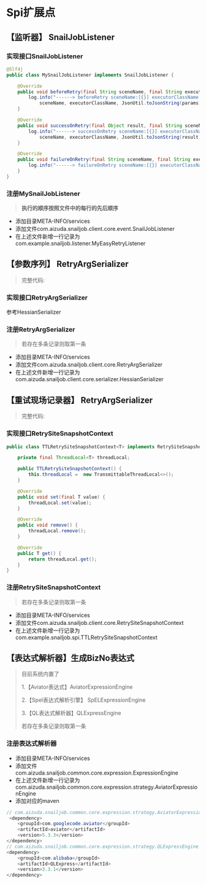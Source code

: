 # Spi扩展点

## 【监听器】 SnailJobListener
### 实现接口SnailJobListener
```java
@Slf4j
public class MySnailJobListener implements SnailJobListener {

    @Override
    public void beforeRetry(final String sceneName, final String executorClassName, final Object[] params) {
        log.info("------> beforeRetry sceneName:[{}] executorClassName:[{}] params:[{}]",
            sceneName, executorClassName, JsonUtil.toJsonString(params));
    }

    @Override
    public void successOnRetry(final Object result, final String sceneName, final String executorClassName) {
        log.info("------> successOnRetry sceneName:[{}] executorClassName:[{}] result:[{}]",
            sceneName, executorClassName, JsonUtil.toJsonString(result));
    }

    @Override
    public void failureOnRetry(final String sceneName, final String executorClassName, final Throwable e) {
        log.info("------> failureOnRetry sceneName:[{}] executorClassName:[{}]", sceneName, executorClassName, e);
    }
}

```
### 注册MySnailJobListener
> **执行的顺序按照文件中的每行的先后顺序**
- 添加目录META-INFO/services
- 添加文件com.aizuda.snailjob.client.core.event.SnailJobListener
- 在上述文件新增一行记录为com.example.snailjob.listener.MyEasyRetryListener


## 【参数序列】 RetryArgSerializer
> 完整代码:

### 实现接口RetryArgSerializer
参考HessianSerializer

### 注册RetryArgSerializer
> 若存在多条记录则取第一条

- 添加目录META-INFO/services
- 添加文件com.aizuda.snailjob.client.core.RetryArgSerializer
- 在上述文件新增一行记录为com.aizuda.snailjob.client.core.serializer.HessianSerializer

## 【重试现场记录器】 RetryArgSerializer
> 完整代码:

### 实现接口RetrySiteSnapshotContext

```java
public class TTLRetrySiteSnapshotContext<T> implements RetrySiteSnapshotContext<T> {

    private final ThreadLocal<T> threadLocal;

    public TTLRetrySiteSnapshotContext() {
        this.threadLocal =  new TransmittableThreadLocal<>();
    }

    @Override
    public void set(final T value) {
        threadLocal.set(value);
    }

    @Override
    public void remove() {
        threadLocal.remove();
    }

    @Override
    public T get() {
        return threadLocal.get();
    }
}
```

### 注册RetrySiteSnapshotContext
> 若存在多条记录则取第一条

- 添加目录META-INFO/services
- 添加文件com.aizuda.snailjob.client.core.RetrySiteSnapshotContext
- 在上述文件新增一行记录为com.example.snailjob.spi.TTLRetrySiteSnapshotContext

## 【表达式解析器】生成BizNo表达式
> 目前系统内置了
>
> 1.【Aviator表达式】AviatorExpressionEngine
>
> 2.【Spel表达式解析引擎】 SpELExpressionEngine
>
> 3.【QL表达式解析器】QLExpressEngine
>
> 若存在多条记录则取第一条

### 注册表达式解析器

- 添加目录META-INFO/services
- 添加文件com.aizuda.snailjob.common.core.expression.ExpressionEngine
- 在上述文件新增一行记录为com.aizuda.snailjob.common.core.expression.strategy.AviatorExpressionEngine
- 添加对应的maven
```java
// com.aizuda.snailjob.common.core.expression.strategy.AviatorExpressionEngine
 <dependency>
    <groupId>com.googlecode.aviator</groupId>
    <artifactId>aviator</artifactId>
    <version>5.3.3</version>
</dependency>
// com.aizuda.snailjob.common.core.expression.strategy.QLExpressEngine
<dependency>
    <groupId>com.alibaba</groupId>
    <artifactId>QLExpress</artifactId>
    <version>3.3.1</version>
</dependency>
```